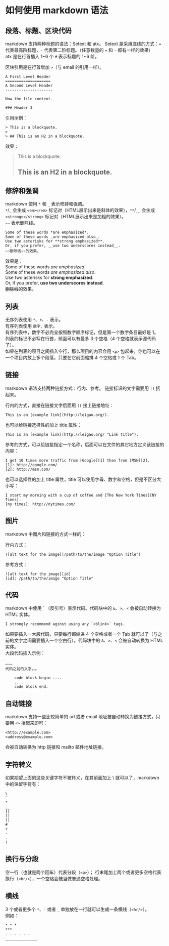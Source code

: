 # 如何使用 markdown 语法


## 段落、标题、区块代码
markdown 支持两种标题的语法：Setext 和 atx。
Setext 是采用底线的方式：`=` 代表最高阶标题，`-` 代表第二阶标题。（任意数量的 `=` 和 `-` 都有一样的效果）    
atx 是在行首插入 1~6 个 `#` 表示标题的 1~6 阶。

区块引用是在行首增加 `>`（与 email 的引用一样）。


    A First Level Header
    ====================
    A Second Level Header
    ---------------------
    
    Now the file content.
    
    ### Header 3
    
引用示例：  

    > This is a blockquote.
    >
    > ## This is an H2 in a blockquote.     

效果：
> This is a blockquote.
>
> ## This is an H2 in a blockquote.     


## 修辞和强调
markdown 使用 `*` 和 `_` 表示修辞和强调。    
`*`/`_` 会生成 `<em></em>` 标记对（HTML展示出来是斜体的效果），`**`/`__` 会生成 `<strong></strong>` 标记对（HTML展示出来是加粗的效果）。      
`~~` 表示删除线。       

    Some of these words *are emphasized*.       
    Some of these words _are emphasized also_.      
    Use two asterisks for **strong emphasized**.        
    Or, if you prefer, __use two underscores instead__.     
    ~~删除线~~的效果。      

效果是：        
Some of these words *are emphasized*.       
Some of these words _are emphasized also_.      
Use two asterisks for **strong emphasized**.        
Or, if you prefer, __use two underscores instead__.     
~~删除线~~的效果。      


## 列表
无序列表使用 `*`、`+`、`-` 表示。       
有序列表使用 `数字.` 表示。     
有序列表中，数字不必完全按照数字顺序标记，但是第一个数字条目最好是 1。      
列表的标记不必写在行首，前面可以有最多 3 个空格（4 个空格就表示源代码了）。     
如果在列表的项目之间插入空行，那么项目的内容会用 `<p>` 包起来，你也可以在一个项目内放上多个段落，只要在它前面缩排 4 个空格或 1 个 Tab。



## 链接
markdown 语法支持两种链接方式：行内、参考。
链接标识的文字需要用 `[]` 括起来。

行内的方式，直接在链接文字后面用 `()` 接上链接地址：        
```
This is an [example link](http://leigao.org/).
```     
也可以给链接选择性的加上 title 属性：       
```
This is an [example link](http://leigao.org/ "Link Title").
```

参考的方式，可以给链接指定一个名称，后面可以在文件的其它地方定义该链接的内容：      

    I get 10 times more traffic from [Google][1] than from [MSN][2].
    [1]: http://google.com/
    [2]: http://msn.com/

也可以选择性的加上 title 属性，title 可以使用字母、数字和空格，但是不区分大小写：       

    I start my morning with a cup of coffee and [The New York Times][NY Times].
    [ny times]: http://nytimes.com/



## 图片
markdown 中图片和链接的方式一样的：

行内方式：      

    ![alt text for the image](/path/to/the/image "Option Title")

参考方式：      

    ![alt text for the image][id]
    [id]: /path/to/the/image "Option Title"



## 代码
markdown 中使用 \` （反引号）表示代码。代码块中的 `&`、`>`、`<` 会被自动转换为 HTML 实体。        

    I strongly recommend aginst using any `<blink>` tags.
如果要插入一大段代码，只要每行都缩进 4 个空格或者一个 Tab 就可以了（与之前的文字之间需要插入一个空白行）。代码块中的 `&`、`>`、`<` 会被自动转换为 HTML 实体。      
大段代码插入示例：      

    。。。。        
    代码之前的文字。。。        

        code block begin ....   
        ....
        code block end.



## 自动链接
markdown 支持一些比较简单的 url 或者 email 地址被自动转换为链接方式，只要用 `<>` 括起来即可：

    <http://example.com>
    <address@example.com>
会被自动转换为 http 链接和 mailto 邮件地址链接。



## 字符转义
如果期望上面的这些关键字符不被转义，在其前面加上 \\ 就可以了，markdown 中的保留字符有：

    \
    `
    *
    _
    {}
    []
    ()
    #
    +
    -
    .
    !



## 换行与分段
空一行（也就是两个回车）代表分段（`<p>`）；
行末尾加上两个或者更多空格代表换行（`<br/>`），一个空格会被当做普通空格处理。



## 横线
3 个或者更多个 `*`、`-` 或者 `_` 单独放在一行就可以生成一条横线（`<hr/>`）。        
例如：    

    * * *
    ***
    - - - - - -
    ______________




